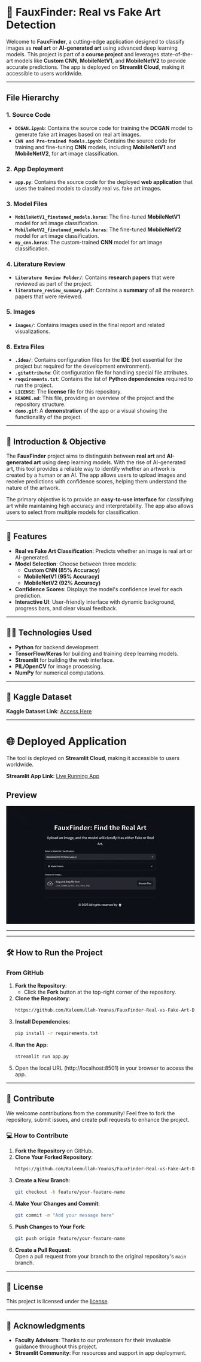 # 🎨 FauxFinder: Real vs Fake Art Detection

Welcome to **FauxFinder**, a cutting-edge application designed to classify images as **real art** or **AI-generated art** using advanced deep learning models. This project is part of a **course project** and leverages state-of-the-art models like **Custom CNN**, **MobileNetV1**, and **MobileNetV2** to provide accurate predictions. The app is deployed on **Streamlit Cloud**, making it accessible to users worldwide.

---
## File Hierarchy

### 1. **Source Code**
- **`DCGAN.ipynb`**: Contains the source code for training the **DCGAN** model to generate fake art images based on real art images.
- **`CNN and Pre-trained Models.ipynb`**: Contains the source code for training and fine-tuning **CNN** models, including **MobileNetV1** and **MobileNetV2**, for art image classification.

### 2. **App Deployment**
- **`app.py`**: Contains the source code for the deployed **web application** that uses the trained models to classify real vs. fake art images.

### 3. **Model Files**
- **`MobileNetV1_finetuned_models.keras`**: The fine-tuned **MobileNetV1** model for art image classification.
- **`MobileNetV2_finetuned_models.keras`**: The fine-tuned **MobileNetV2** model for art image classification.
- **`my_cnn.keras`**: The custom-trained **CNN** model for art image classification.

### 4. **Literature Review**
- **`Literature Review Folder/`**: Contains **research papers** that were reviewed as part of the project.
- **`literature_review_summary.pdf`**: Contains a **summary** of all the research papers that were reviewed.

### 5. **Images**
- **`images/`**: Contains images used in the final report and related visualizations.

### 6. **Extra Files**
- **`.idea/`**: Contains configuration files for the **IDE** (not essential for the project but required for the development environment).
- **`.gitattribute`**: Git configuration file for handling special file attributes.
- **`requirements.txt`**: Contains the list of **Python dependencies** required to run the project.
- **`LICENSE`**: The **license** file for this repository.
- **`README.md`**: This file, providing an overview of the project and the repository structure.
- **`demo.gif`**: A **demonstration** of the app or a visual showing the functionality of the project.
---

## 🚀 Introduction & Objective

The **FauxFinder** project aims to distinguish between **real art** and **AI-generated art** using deep learning models. With the rise of AI-generated art, this tool provides a reliable way to identify whether an artwork is created by a human or an AI. The app allows users to upload images and receive predictions with confidence scores, helping them understand the nature of the artwork.

The primary objective is to provide an **easy-to-use interface** for classifying art while maintaining high accuracy and interpretability. The app also allows users to select from multiple models for classification.

---
## 🎯 Features

- **Real vs Fake Art Classification**: Predicts whether an image is real art or AI-generated.
- **Model Selection**: Choose between three models:
  - **Custom CNN (85% Accuracy)**
  - **MobileNetV1 (95% Accuracy)**
  - **MobileNetV2 (92% Accuracy)**
- **Confidence Scores**: Displays the model's confidence level for each prediction.
- **Interactive UI**: User-friendly interface with dynamic background, progress bars, and clear visual feedback.
---

## 🧑‍💻 Technologies Used

- **Python** for backend development.
- **TensorFlow/Keras** for building and training deep learning models.
- **Streamlit** for building the web interface.
- **PIL/OpenCV** for image processing.
- **NumPy** for numerical computations.
---

## 📓 Kaggle Dataset

**Kaggle Dataset Link**: [Access Here](https://www.kaggle.com/datasets/doctorstrange420/real-and-fake-ai-generated-art-images-dataset)

---

# 🌐 Deployed Application

The tool is deployed on **Streamlit Cloud**, making it accessible to users worldwide.

**Streamlit App Link**: [Live Running App](https://fauxfinder-real-vs-fake-art-detection.streamlit.app/)

## Preview

![FauxFinder Demo](https://github.com/Kaleemullah-Younas/FauxFinder-Real-vs-Fake-Art-Detection/blob/main/demo.gif)  

---
---

## 🛠️ How to Run the Project

### From GitHub

1. **Fork the Repository**:  
   - Click the **Fork** button at the top-right corner of the repository.
2. **Clone the Repository**:  
   ```bash
   https://github.com/Kaleemullah-Younas/FauxFinder-Real-vs-Fake-Art-Detection.git
   ```
3. **Install Dependencies**:  
   ```bash
   pip install -r requirements.txt
   ```
4. **Run the App**:  
   ```bash
   streamlit run app.py
   ```
5. Open the local URL (http://localhost:8501) in your browser to access the app.

---
## 🤝 Contribute
We welcome contributions from the community! Feel free to fork the repository, submit issues, and create pull requests to enhance the project.

### 💻 How to Contribute

1. **Fork the Repository** on GitHub.  
2. **Clone Your Forked Repository**:  
   ```bash
   https://github.com/Kaleemullah-Younas/FauxFinder-Real-vs-Fake-Art-Detection.git
   ```
3. **Create a New Branch**:  
   ```bash
   git checkout -b feature/your-feature-name
   ```
4. **Make Your Changes and Commit**:  
   ```bash
   git commit -m "Add your message here"
   ```
5. **Push Changes to Your Fork**:  
   ```bash
   git push origin feature/your-feature-name
   ```
6. **Create a Pull Request**:  
   Open a pull request from your branch to the original repository's `main` branch.

---
## 📄 License

This project is licensed under the [license](LICENSE).

---
## 🌟 Acknowledgments
 
- **Faculty Advisors**: Thanks to our professors for their invaluable guidance throughout this project.  
- **Streamlit Community**: For resources and support in app deployment.  

